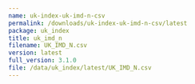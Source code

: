 ```yaml
---
name: uk-index-uk-imd-n-csv
permalink: /downloads/uk-index-uk-imd-n-csv/latest
package: uk_index
title: uk_imd_n
filename: UK_IMD_N.csv
version: latest
full_version: 3.1.0
file: /data/uk_index/latest/UK_IMD_N.csv
---
```

